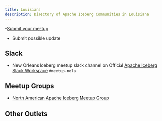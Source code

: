 ```yaml
---
title: Louisiana
description: Directory of Apache Iceberg Communities in Louisiana
---
```

-[Submit your meetup](https://airtable.com/appjJ1DnEMvRV173g/pagH1oVMGTgzuwGTg/form)
- [Submit possible update](https://airtable.com/appjJ1DnEMvRV173g/pagqESey2e5R7pV1z/form)

## Slack

- New Orleans Iceberg meetup slack channel on Official [Apache Iceberg Slack Workspace](https://iceberg.apache.org/community/) `#meetup-nola`

## Meetup Groups

- [North American Apache Iceberg Meetup Group](https://www.meetup.com/na-apache-iceberg-meetups/)

## Other Outlets